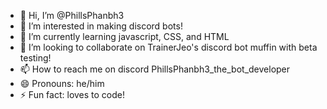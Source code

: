 - 👋 Hi, I’m @PhillsPhanbh3
- 👀 I’m interested in making discord bots!
- 🌱 I’m currently learning javascript, CSS, and HTML
- 💞️ I’m looking to collaborate on TrainerJeo's discord bot muffin with beta testing!
- 📫 How to reach me on discord PhillsPhanbh3_the_bot_developer
- 😄 Pronouns: he/him
- ⚡ Fun fact: loves to code!
